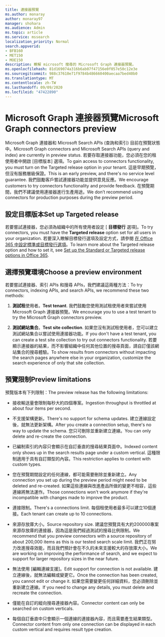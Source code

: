 ```yaml
---
title: 連接器預覽
ms.author: monaray
author: monaray97
manager: shohara
ms.audience: Admin
ms.topic: article
ms.service: mssearch
localization_priority: Normal
search.appverid:
- BFB160
- MET150
- MOE150
description: 瞭解 microsoft 搜尋的 Microsoft Graph 連接器預覽。
ms.openlocfilehash: 81d169074a316b6ab07f47156e0f057e50c12e3e
ms.sourcegitcommit: 988c37610e71f9784b486660400aecaa7bed40b0
ms.translationtype: MT
ms.contentlocale: zh-TW
ms.lasthandoff: 09/09/2020
ms.locfileid: "47422890"
---
```

# <a name="microsoft-graph-connectors-preview"></a><span data-ttu-id="5476a-103">Microsoft Graph 連接器預覽</span><span class="sxs-lookup"><span data-stu-id="5476a-103">Microsoft Graph connectors preview</span></span>

<span data-ttu-id="5476a-104">Microsoft Graph 連接器和 Microsoft Search APIs (查詢和索引) 目前在預覽狀態中。</span><span class="sxs-lookup"><span data-stu-id="5476a-104">Microsoft Graph connectors and Microsoft Search APIs (query and index) are currently in preview status.</span></span> <span data-ttu-id="5476a-105">若要存取連接器功能，您必須在您的租使用者中開啟 [目標版本] 選項。</span><span class="sxs-lookup"><span data-stu-id="5476a-105">To gain access to connectors functionality, you must turn on the Targeted release option in your tenant.</span></span> <span data-ttu-id="5476a-106">這是早期預覽，但沒有服務層級保證。</span><span class="sxs-lookup"><span data-stu-id="5476a-106">This is an early preview, and there's no service level guarantee.</span></span> <span data-ttu-id="5476a-107">我們鼓勵客戶嘗試連接器功能並提供意見反應。</span><span class="sxs-lookup"><span data-stu-id="5476a-107">We encourage customers to try connectors functionality and provide feedback.</span></span> <span data-ttu-id="5476a-108">在預覽期間，我們不建議使用連接器進行生產用途。</span><span class="sxs-lookup"><span data-stu-id="5476a-108">We don’t recommend using connectors for production purposes during the preview period.</span></span>

## <a name="set-up-targeted-release"></a><span data-ttu-id="5476a-109">設定目標版本</span><span class="sxs-lookup"><span data-stu-id="5476a-109">Set up Targeted release</span></span>

<span data-ttu-id="5476a-110">若要嘗試連接器，您必須為組織中的所有使用者設定 [ **目標發行** 選項]。</span><span class="sxs-lookup"><span data-stu-id="5476a-110">To try connectors, you must have the **Targeted release** option set for all users in your organization.</span></span> <span data-ttu-id="5476a-111">若要深入瞭解目標發行選項及設定方式，請參閱 [在 Office 365 中設定標準或目標發行選項](https://docs.microsoft.com/office365/admin/manage/release-options-in-office-365?view=o365-worldwide)。</span><span class="sxs-lookup"><span data-stu-id="5476a-111">To learn more about the Targeted release option and how to set it, see [Set up the Standard or Targeted release options in Office 365](https://docs.microsoft.com/office365/admin/manage/release-options-in-office-365?view=o365-worldwide).</span></span>

## <a name="choose-a-preview-environment"></a><span data-ttu-id="5476a-112">選擇預覽環境</span><span class="sxs-lookup"><span data-stu-id="5476a-112">Choose a preview environment</span></span>

<span data-ttu-id="5476a-113">若要嘗試連接器、索引 APIs 和搜尋 APIs，我們建議這兩種方法：</span><span class="sxs-lookup"><span data-stu-id="5476a-113">To try connectors, indexing APIs, and search APIs, we recommend these two methods:</span></span>

1. <span data-ttu-id="5476a-114">**測試租**使用者。</span><span class="sxs-lookup"><span data-stu-id="5476a-114">**Test tenant**.</span></span>  <span data-ttu-id="5476a-115">我們鼓勵您使用測試租使用者來嘗試使用 Microsoft Graph 連接器預覽。</span><span class="sxs-lookup"><span data-stu-id="5476a-115">We encourage you to use a test tenant to try the Microsoft Graph connectors preview.</span></span>

2. <span data-ttu-id="5476a-116">**測試網站集合**。</span><span class="sxs-lookup"><span data-stu-id="5476a-116">**Test site collection**.</span></span> <span data-ttu-id="5476a-117">如果您沒有測試租使用者，您可以建立測試網站集合以嘗試使用連接器功能。</span><span class="sxs-lookup"><span data-stu-id="5476a-117">If you don't have a test tenant, you can create a test site collection to try out connectors functionality.</span></span> <span data-ttu-id="5476a-118">若要顯示連接器的結果，而不影響組織中任何其他位置的搜尋頁面，請自訂僅該網站集合的搜尋體驗。</span><span class="sxs-lookup"><span data-stu-id="5476a-118">To show results from connectors without impacting the search pages anywhere else in your organization, customize the search experience of only that site collection.</span></span>

## <a name="preview-limitations"></a><span data-ttu-id="5476a-119">預覽限制</span><span class="sxs-lookup"><span data-stu-id="5476a-119">Preview limitations</span></span>

<span data-ttu-id="5476a-120">預覽版本有下列限制：</span><span class="sxs-lookup"><span data-stu-id="5476a-120">The preview release has the following limitations:</span></span>

* <span data-ttu-id="5476a-121">接收輸送量會限制每秒大約四個專案。</span><span class="sxs-lookup"><span data-stu-id="5476a-121">Ingestion throughput is throttled at about four items per second.</span></span>

* <span data-ttu-id="5476a-122">不支援架構更新。</span><span class="sxs-lookup"><span data-stu-id="5476a-122">There's no support for schema updates.</span></span> <span data-ttu-id="5476a-123">建立連線設定後，就無法更新架構。</span><span class="sxs-lookup"><span data-stu-id="5476a-123">After you create a connection setup, there's no way to update the schema.</span></span> <span data-ttu-id="5476a-124">您只可刪除並重新建立連線。</span><span class="sxs-lookup"><span data-stu-id="5476a-124">You can only delete and re-create the connection.</span></span>

* <span data-ttu-id="5476a-125">已編制索引的內容只會顯示在自訂垂直的搜尋結果頁面中。</span><span class="sxs-lookup"><span data-stu-id="5476a-125">Indexed content only shows up in the search results page under a custom vertical.</span></span> <span data-ttu-id="5476a-126">這種限制適用于具有自訂類型的內容。</span><span class="sxs-lookup"><span data-stu-id="5476a-126">This restriction applies to content with custom types.</span></span>

* <span data-ttu-id="5476a-127">您在預覽期間設定的任何連線，都可能需要刪除並重新建立。</span><span class="sxs-lookup"><span data-stu-id="5476a-127">Any connection you set up during the preview period might need to be deleted and re-created.</span></span> <span data-ttu-id="5476a-128">如果這些連線與改進產品所做的變更不相容，這些連線將無法運作。</span><span class="sxs-lookup"><span data-stu-id="5476a-128">Those connections won't work anymore if they're incompatible with changes made to improve the product.</span></span>

* <span data-ttu-id="5476a-129">連接限制。</span><span class="sxs-lookup"><span data-stu-id="5476a-129">There's a connections limit.</span></span> <span data-ttu-id="5476a-130">每個租使用者最多可以建立10個連接。</span><span class="sxs-lookup"><span data-stu-id="5476a-130">Each tenant can create up to 10 connections.</span></span>

* <span data-ttu-id="5476a-131">來源存放庫大小。</span><span class="sxs-lookup"><span data-stu-id="5476a-131">Source repository size.</span></span> <span data-ttu-id="5476a-132">建議您預覽具有大約200000專案來源存放庫的連接器，因為這是我們經過測試的搜尋比例限制。</span><span class="sxs-lookup"><span data-stu-id="5476a-132">We recommend that you preview connectors with a source repository of about 200,000 items as this is our tested search scale limit.</span></span> <span data-ttu-id="5476a-133">我們正在努力改進搜尋效能，而且我們預計會在不久的未來支援較大的存放庫大小。</span><span class="sxs-lookup"><span data-stu-id="5476a-133">We are working on improving the performance of search, and we expect to support for larger repository sizes in the near future.</span></span>

* <span data-ttu-id="5476a-134">無法使用 [編輯連線支援]。</span><span class="sxs-lookup"><span data-stu-id="5476a-134">Edit support for connection is not available.</span></span> <span data-ttu-id="5476a-135">建立連線後，就無法編輯或變更它。</span><span class="sxs-lookup"><span data-stu-id="5476a-135">Once the connection has been created, you cannot edit or change it.</span></span> <span data-ttu-id="5476a-136">如果您需要變更任何詳細資料，您必須刪除並重新建立連線。</span><span class="sxs-lookup"><span data-stu-id="5476a-136">If you need to change any details, you must delete and recreate the connection.</span></span>

* <span data-ttu-id="5476a-137">僅能在自訂的縱向搜尋連接器內容。</span><span class="sxs-lookup"><span data-stu-id="5476a-137">Connector content can only be searched on custom verticals.</span></span>

* <span data-ttu-id="5476a-138">每個自訂垂直中只會顯示一個連線的連接器內容，而且需要產生結果類型。</span><span class="sxs-lookup"><span data-stu-id="5476a-138">Connector content from only one connection can be displayed in each custom vertical and requires result type creation.</span></span>
